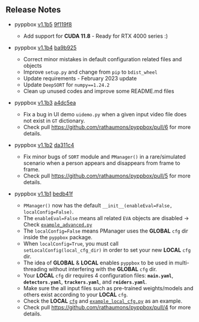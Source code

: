 ## Release Notes 

* pyppbox [v1.1b5](https://github.com/rathaumons/pyppbox/tree/v1.1b5) [9f119f8](https://github.com/rathaumons/pyppbox/commit/9f119f8b31ff49fef13f44619655a35afbc2c27b)
  - Add support for **CUDA 11.8** -  Ready for RTX 4000 series :)

* pyppbox [v1.1b4](https://github.com/rathaumons/pyppbox/tree/v1.1b4) [ba9b925](https://github.com/rathaumons/pyppbox/commit/ba9b925d838b2891240343b24de9d2ad9b8e63eb)
  - Correct minor mistakes in default configuration related files and objects
  - Improve `setup.py` and change from `pip` to `bdist_wheel`
  - Update requirements - February 2023 update
  - Update `DeepSORT` for `numpy==1.24.2`
  - Clean up unused codes and improve some README.md files

* pyppbox [v1.1b3](https://github.com/rathaumons/pyppbox/tree/v1.1b3) [a4dc5ea](https://github.com/rathaumons/pyppbox/commit/a4dc5eaf190db68b2e877f56827dc8a9d776ae33)
  - Fix a bug in UI demo `uidemo.py` when a given input video file does not exist in `GT` dictionary.
  - Check pull https://github.com/rathaumons/pyppbox/pull/6 for more details.

* pyppbox [v1.1b2](https://github.com/rathaumons/pyppbox/tree/v1.1b2) [da311c4](https://github.com/rathaumons/pyppbox/commit/da311c40aae5689d3516c43bcce57b2c5f5a10c2)
  - Fix minor bugs of `SORT` module and `PManager()` in a rare/simulated scenario when a person appears and disappears from frame to frame.
  - Check pull https://github.com/rathaumons/pyppbox/pull/5 for more details.

* pyppbox [v1.1b1](https://github.com/rathaumons/pyppbox/tree/v1.1b1) [bedb41f](https://github.com/rathaumons/pyppbox/commit/bedb41f5f755c4eb82e663a22f83728ed2145c5a)
  - `PManager()` now has the default `__init__(enableEval=False, localConfig=False)`.
  - The `enableEval=False` means all related `EVA` objects are disabled -> Check [`example_advanced.py`](example_advanced.py)
  - The `localConfig=False` means PManager uses the **GLOBAL** `cfg` dir inside the `pyppbox` package.
  - When `localConfig=True`, you must call `setLocalConfig(local_cfg_dir)` in order to set your new **LOCAL** `cfg` dir.
  - The idea of **GLOBAL** & **LOCAL** enables `pyppbox` to be used in multi-threading without interfering with the **GLOBAL** `cfg` dir.
  - Your **LOCAL** `cfg` dir requires 4 configuration files: **`main.yaml`**, **`detectors.yaml`**, **`trackers.yaml`**, and **`reiders.yaml`**.
  - Make sure the all input files such as pre-trained weights/models and others exist according to your **LOCAL** `cfg`.
  - Check the **LOCAL** [`cfg`](examples/cfg) and [`example_local_cfg.py`](examples/example_local_cfg.py) as an example.
  - Check pull https://github.com/rathaumons/pyppbox/pull/4 for more details.

